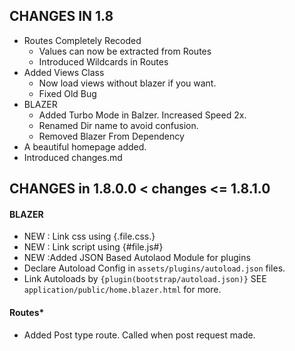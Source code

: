 ## CHANGES IN 1.8

- Routes Completely Recoded
	* Values can now be extracted from Routes
	* Introduced Wildcards in Routes
- Added Views Class
	* Now load views without blazer if you want.
	* Fixed Old Bug
- BLAZER
	* Added Turbo Mode in Balzer. Increased Speed 2x.
	* Renamed Dir name to avoid confusion.
	* Removed Blazer From Dependency
- A beautiful homepage added.
- Introduced changes.md


## CHANGES in   1.8.0.0 < changes <= 1.8.1.0
#### BLAZER
- NEW : Link css using {.file.css.}
- NEW : Link script using {#file.js#}
- NEW :Added JSON Based Autolaod Module for plugins
- Declare Autoload Config in `assets/plugins/autoload.json` files.
- Link Autoloads by `{plugin(bootstrap/autoload.json)}` SEE `application/public/home.blazer.html` for more.

#### Routes*
- Added Post type route. Called when post request made.

